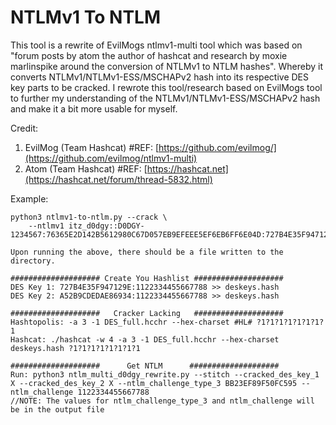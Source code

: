 # NTLMv1 To NTLM

This tool is a rewrite of EvilMogs ntlmv1-multi tool which was based on "forum posts by atom the author of hashcat and research by moxie marlinspike around the conversion of NTLMv1 to NTLM hashes". 
Whereby it converts NTLMv1/NTLMv1-ESS/MSCHAPv2 hash into its respective DES key parts to be cracked.
I rewrote this tool/research based on EvilMogs tool to further my understanding of the NTLMv1/NTLMv1-ESS/MSCHAPv2 hash and make it a bit more usable for myself.

Credit:
1. EvilMog (Team Hashcat) #REF: [https://github.com/evilmog/](https://github.com/evilmog/ntlmv1-multi)
2. Atom (Team Hashcat) #REF: [https://hashcat.net](https://hashcat.net/forum/thread-5832.html)

Example:
```
python3 ntlmv1-to-ntlm.py --crack \
    --ntlmv1 itz_d0dgy::D0DGY-1234567:76365E2D142B5612980C67D057EB9EFEEE5EF6EB6FF6E04D:727B4E35F947129EA52B9CDEDAE86934BB23EF89F50FC595:1122334455667788

Upon running the above, there should be a file written to the directory.

#################### Create You Hashlist ####################
DES Key 1: 727B4E35F947129E:1122334455667788 >> deskeys.hash
DES Key 2: A52B9CDEDAE86934:1122334455667788 >> deskeys.hash

####################   Cracker Lacking   ####################
Hashtopolis: -a 3 -1 DES_full.hcchr --hex-charset #HL# ?1?1?1?1?1?1?1?1
Hashcat: ./hashcat -w 4 -a 3 -1 DES_full.hcchr --hex-charset deskeys.hash ?1?1?1?1?1?1?1?1

####################      Get NTLM      ####################
Run: python3 ntlm_multi_d0dgy_rewrite.py --stitch --cracked_des_key_1 X --cracked_des_key_2 X --ntlm_challenge_type_3 BB23EF89F50FC595 --ntlm_challenge 1122334455667788
//NOTE: The values for ntlm_challenge_type_3 and ntlm_challenge will be in the output file
```

